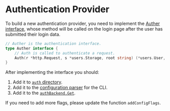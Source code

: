 # Authentication Provider

To build a new authentication provider, you need to implement the [Auther interface](https://github.com/filebrowser/filebrowser/blob/master/auth/auth.go), whose method will be called on the login page after the user has submitted their login data.

```go
// Auther is the authentication interface.
type Auther interface {
    // Auth is called to authenticate a request.
    Auth(r *http.Request, s *users.Storage, root string) (*users.User, error)
}
```

After implementing the interface you should:

1. Add it to [`auth` directory](https://github.com/filebrowser/filebrowser/blob/master/auth).
2. Add it to the [configuration parser](https://github.com/filebrowser/filebrowser/blob/master/cmd/config.go) for the CLI.
3. Add it to the [`authBackend.Get`](https://github.com/filebrowser/filebrowser/blob/master/storage/bolt/auth.go).

If you need to add more flags, please update the function `addConfigFlags`.

